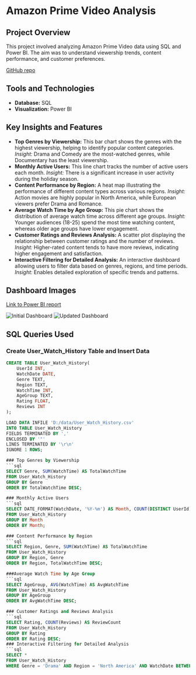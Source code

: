 # Amazon Prime Video Analysis

## Project Overview
This project involved analyzing Amazon Prime Video data using SQL and Power BI. The aim was to understand viewership trends, content performance, and customer preferences.

[GitHub repo](https://github.com/mahesh655/Amazon-Prime-Video-Analysis.git)

## Tools and Technologies
- **Database:** SQL
- **Visualization:** Power BI

## Key Insights and Features
- **Top Genres by Viewership:** This bar chart shows the genres with the highest viewership, helping to identify popular content categories. *Insight:* Drama and Comedy are the most-watched genres, while Documentary has the least viewership.
- **Monthly Active Users:** This line chart tracks the number of active users each month. *Insight:* There is a significant increase in user activity during the holiday season.
- **Content Performance by Region:** A heat map illustrating the performance of different content types across various regions. *Insight:* Action movies are highly popular in North America, while European viewers prefer Drama and Romance.
- **Average Watch Time by Age Group:** This pie chart shows the distribution of average watch time across different age groups. *Insight:* Younger audiences (18-25) spend the most time watching content, whereas older age groups have lower engagement.
- **Customer Ratings and Reviews Analysis:** A scatter plot displaying the relationship between customer ratings and the number of reviews. *Insight:* Higher-rated content tends to have more reviews, indicating higher engagement and satisfaction.
- **Interactive Filtering for Detailed Analysis:** An interactive dashboard allowing users to filter data based on genres, regions, and time periods. *Insight:* Enables detailed exploration of specific trends and patterns.

## Dashboard Images
[Link to Power BI report](https://app.powerbi.com/groups/me/reports/1a2b3c4d5e6f7g8h9i0j/ReportSection?experience=power-bi)

![Initial Dashboard](pics/amazon_prime1.png)
![Updated Dashboard](pics/amazon_prime2.png)

## SQL Queries Used

### Create User_Watch_History Table and Insert Data
```sql
CREATE TABLE User_Watch_History(
    UserId INT,
    WatchDate DATE,
    Genre TEXT,
    Region TEXT,
    WatchTime INT,
    AgeGroup TEXT,
    Rating FLOAT,
    Reviews INT
);

LOAD DATA INFILE 'D:/data/User_Watch_History.csv'
INTO TABLE User_Watch_History
FIELDS TERMINATED BY ','
ENCLOSED BY '"'
LINES TERMINATED BY '\r\n'
IGNORE 1 ROWS;

### Top Genres by Viewership
```sql
SELECT Genre, SUM(WatchTime) AS TotalWatchTime
FROM User_Watch_History
GROUP BY Genre
ORDER BY TotalWatchTime DESC;

### Monthly Active Users
```sql
SELECT DATE_FORMAT(WatchDate, '%Y-%m') AS Month, COUNT(DISTINCT UserId) AS ActiveUsers
FROM User_Watch_History
GROUP BY Month
ORDER BY Month;

### Content Performance by Region
```sql
SELECT Region, Genre, SUM(WatchTime) AS TotalWatchTime
FROM User_Watch_History
GROUP BY Region, Genre
ORDER BY Region, TotalWatchTime DESC;

###Average Watch Time by Age Group
```sql
SELECT AgeGroup, AVG(WatchTime) AS AvgWatchTime
FROM User_Watch_History
GROUP BY AgeGroup
ORDER BY AvgWatchTime DESC;

### Customer Ratings and Reviews Analysis
```sql
SELECT Rating, COUNT(Reviews) AS ReviewCount
FROM User_Watch_History
GROUP BY Rating
ORDER BY Rating DESC;
### Interactive Filtering for Detailed Analysis
```sql
SELECT *
FROM User_Watch_History
WHERE Genre = 'Drama' AND Region = 'North America' AND WatchDate BETWEEN '2023-01-01' AND '2023-12-31';



